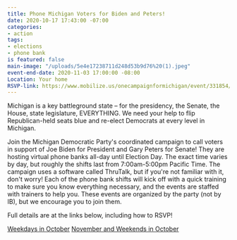 ```yaml
---
title: Phone Michigan Voters for Biden and Peters!
date: 2020-10-17 17:43:00 -07:00
categories:
- action
tags:
- elections
- phone bank
is featured: false
main-image: "/uploads/5e4e17238711d248d53b9d76%20(1).jpeg"
event-end-date: 2020-11-03 17:00:00 -08:00
Location: Your home
RSVP-link: https://www.mobilize.us/onecampaignformichigan/event/331854/
---
```


Michigan is a key battleground state – for the presidency, the Senate, the House, state legislature, EVERYTHING. We need your help to flip Republican-held seats blue and re-elect Democrats at every level in Michigan.

Join the Michigan Democratic Party's coordinated campaign to call voters in support of Joe Biden for President and Gary Peters for Senate! They are hosting virtual phone banks all-day until Election Day. The exact time varies by day, but roughly the shifts last from 7:00am-5:00pm Pacific Time. The campaign uses a software called ThruTalk, but if you're not familiar with it, don't worry! Each of the phone bank shifts will kick off with a quick training to make sure you know everything necessary, and the events are staffed with trainers to help you. These events are organized by the party (not by IB), but we encourage you to join them.

Full details are at the links below, including how to RSVP!

[Weekdays in October](https://www.mobilize.us/onecampaignformichigan/event/332707/)
[November and Weekends in October](https://www.mobilize.us/onecampaignformichigan/event/331854/)